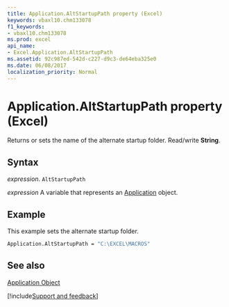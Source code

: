```yaml
---
title: Application.AltStartupPath property (Excel)
keywords: vbaxl10.chm133078
f1_keywords:
- vbaxl10.chm133078
ms.prod: excel
api_name:
- Excel.Application.AltStartupPath
ms.assetid: 92c987ed-542d-c227-d9c3-de64eba325e0
ms.date: 06/08/2017
localization_priority: Normal
---
```



# Application.AltStartupPath property (Excel)

Returns or sets the name of the alternate startup folder. Read/write  **String**.


## Syntax

_expression_. `AltStartupPath`

_expression_ A variable that represents an [Application](Excel.Application-graph-property.md) object.


## Example

This example sets the alternate startup folder.


```vb
Application.AltStartupPath = "C:\EXCEL\MACROS"
```


## See also


[Application Object](Excel.Application(object).md)

[!include[Support and feedback](~/includes/feedback-boilerplate.md)]